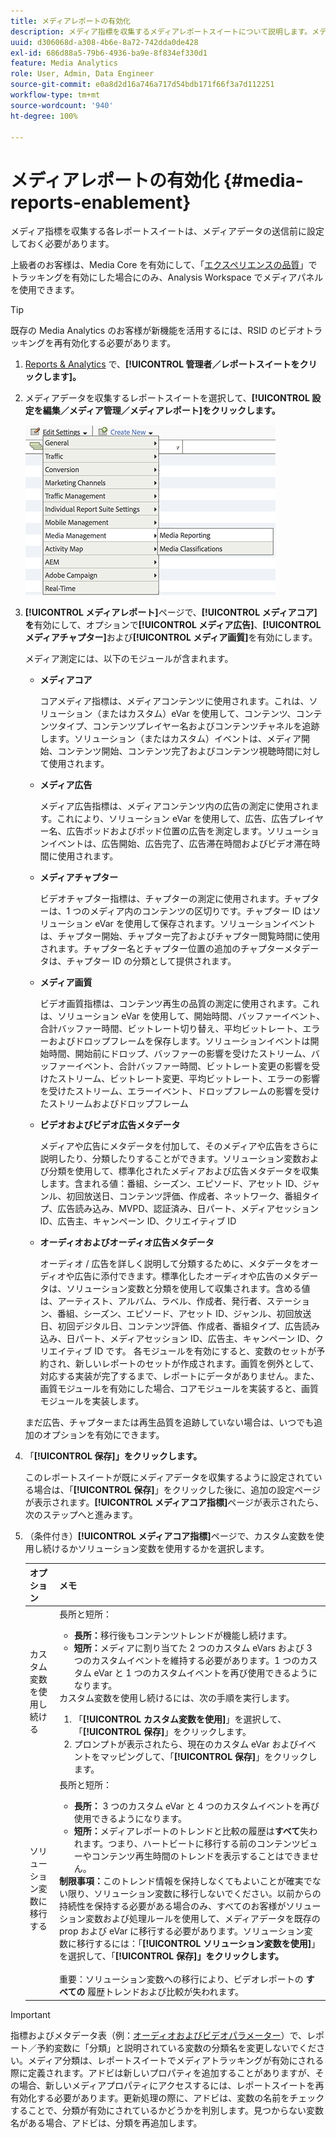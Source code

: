 ```yaml
---
title: メディアレポートの有効化
description: メディア指標を収集するメディアレポートスイートについて説明します。メディアデータを送信する前に、次の手順に従ってメディアレポートを設定します。
uuid: d306068d-a308-4b6e-8a72-742dda0de428
exl-id: 686d88a5-79b6-4936-ba9e-8f834ef330d1
feature: Media Analytics
role: User, Admin, Data Engineer
source-git-commit: e0a8d2d16a746a717d54bdb171f66f3a7d112251
workflow-type: tm+mt
source-wordcount: '940'
ht-degree: 100%

---
```


# メディアレポートの有効化 {#media-reports-enablement}

メディア指標を収集する各レポートスイートは、メディアデータの送信前に設定しておく必要があります。

上級者のお客様は、Media Core を有効にして、「[エクスペリエンスの品質](/help/use-cases/track-qos/track-qos-overview.md)」でトラッキングを有効にした場合にのみ、Analysis Workspace でメディアパネルを使用できます。

>[!TIP]
>
>既存の Media Analytics のお客様が新機能を活用するには、RSID のビデオトラッキングを再有効化する必要があります。

1. [Reports &amp; Analytics](https://my.omniture.com/login/) で、**[!UICONTROL 管理者／レポートスイートをクリックします]。**
1. メディアデータを収集するレポートスイートを選択して、**[!UICONTROL 設定を編集／メディア管理／メディアレポート]をクリックします。**

   ![](assets/media-reporting.png)

1. **[!UICONTROL メディアレポート]**&#x200B;ページで、**[!UICONTROL メディアコア]を**&#x200B;有効にして、オプションで&#x200B;**[!UICONTROL メディア広告]**、**[!UICONTROL メディアチャプター]**&#x200B;および&#x200B;**[!UICONTROL メディア画質]**&#x200B;を有効にします。

   メディア測定には、以下のモジュールが含まれます。

   * **メディアコア**

      コアメディア指標は、メディアコンテンツに使用されます。これは、ソリューション（またはカスタム）eVar を使用して、コンテンツ、コンテンツタイプ、コンテンツプレイヤー名およびコンテンツチャネルを追跡します。ソリューション（またはカスタム）イベントは、メディア開始、コンテンツ開始、コンテンツ完了およびコンテンツ視聴時間に対して使用されます。

   * **メディア広告**

      メディア広告指標は、メディアコンテンツ内の広告の測定に使用されます。これにより、ソリューション eVar を使用して、広告、広告プレイヤー名、広告ポッドおよびポッド位置の広告を測定します。ソリューションイベントは、広告開始、広告完了、広告滞在時間およびビデオ滞在時間に使用されます。

   * **メディアチャプター**

      ビデオチャプター指標は、チャプターの測定に使用されます。チャプターは、1 つのメディア内のコンテンツの区切りです。チャプター ID はソリューション eVar を使用して保存されます。ソリューションイベントは、チャプター開始、チャプター完了およびチャプター閲覧時間に使用されます。チャプター名とチャプター位置の追加のチャプターメタデータは、チャプター ID の分類として提供されます。

   * **メディア画質**

      ビデオ画質指標は、コンテンツ再生の品質の測定に使用されます。これは、ソリューション eVar を使用して、開始時間、バッファーイベント、合計バッファー時間、ビットレート切り替え、平均ビットレート、エラーおよびドロップフレームを保存します。ソリューションイベントは開始時間、開始前にドロップ、バッファーの影響を受けたストリーム、バッファーイベント、合計バッファー時間、ビットレート変更の影響を受けたストリーム、ビットレート変更、平均ビットレート、エラーの影響を受けたストリーム、エラーイベント、ドロップフレームの影響を受けたストリームおよびドロップフレーム

   * **ビデオおよびビデオ広告メタデータ**

      メディアや広告にメタデータを付加して、そのメディアや広告をさらに説明したり、分類したりすることができます。ソリューション変数および分類を使用して、標準化されたメディアおよび広告メタデータを収集します。含まれる値：番組、シーズン、エピソード、アセット ID、ジャンル、初回放送日、コンテンツ評価、作成者、ネットワーク、番組タイプ、広告読み込み、MVPD、認証済み、日パート、メディアセッション ID、広告主、キャンペーン ID、クリエイティブ ID

   * **オーディオおよびオーディオ広告メタデータ**

      オーディオ / 広告を詳しく説明して分類するために、メタデータをオーディオや広告に添付できます。標準化したオーディオや広告のメタデータは、ソリューション変数と分類を使用して収集されます。含める値は、アーティスト、アルバム、ラベル、作成者、発行者、ステーション、番組、シーズン、エピソード、アセット ID、ジャンル、初回放送日、初回デジタル日、コンテンツ評価、作成者、番組タイプ、広告読み込み、日パート、メディアセッション ID、広告主、キャンペーン ID、クリエイティブ ID です。
   各モジュールを有効にすると、変数のセットが予約され、新しいレポートのセットが作成されます。画質を例外として、対応する実装が完了するまで、レポートにデータがありません。また、画質モジュールを有効にした場合、コアモジュールを実装すると、画質モジュールを実装します。

   まだ広告、チャプターまたは再生品質を追跡していない場合は、いつでも追加のオプションを有効にできます。

1. 「**[!UICONTROL 保存]」をクリックします。**

   このレポートスイートが既にメディアデータを収集するように設定されている場合は、「**[!UICONTROL 保存]**」をクリックした後に、追加の設定ページが表示されます。**[!UICONTROL メディアコア指標]**&#x200B;ページが表示されたら、次のステップへと進みます。

1. （条件付き）**[!UICONTROL メディアコア指標]**&#x200B;ページで、カスタム変数を使用し続けるかソリューション変数を使用するかを選択します。

   | オプション | メモ |
   | --- | --- |
   | カスタム変数を使用し続ける | 長所と短所：<ul> <li> **長所：**&#x200B;移行後もコンテンツトレンドが機能し続けます。 </li> <li> **短所：**&#x200B;メディアに割り当てた 2 つのカスタム eVars および 3 つのカスタムイベントを維持する必要があります。1 つのカスタム eVar と 1 つのカスタムイベントを再び使用できるようになります。 </li> </ul> カスタム変数を使用し続けるには、次の手順を実行します。 <ol> <li>「**[!UICONTROL カスタム変数を使用]**」を選択して、「**[!UICONTROL 保存]**」をクリックします。 </li> <li>プロンプトが表示されたら、現在のカスタム eVar およびイベントをマッピングして、「**[!UICONTROL 保存]**」をクリックします。 </li> </ol> |
   | ソリューション変数に移行する | 長所と短所：<ul> <li> **長所：** 3 つのカスタム eVar と 4 つのカスタムイベントを再び使用できるようになります。 </li> <li> **短所：**&#x200B;メディアレポートのトレンドと比較の履歴は&#x200B;**すべて**&#x200B;失われます。つまり、ハートビートに移行する前のコンテンツビューやコンテンツ再生時間のトレンドを表示することはできません。 </li> </ul> **制限事項：**&#x200B;このトレンド情報を保持しなくてもよいことが確実でない限り、ソリューション変数に移行しないでください。以前からの持続性を保持する必要がある場合のみ、すべてのお客様がソリューション変数および処理ルールを使用して、メディアデータを既存の prop および eVar に移行する必要があります。ソリューション変数に移行するには：「**[!UICONTROL ソリューション変数を使用]**」を選択して、「**[!UICONTROL 保存]」をクリックします。** <br><br>重要：ソリューション変数への移行により、ビデオレポートの **すべての** 履歴トレンドおよび比較が失われます。 |

>[!IMPORTANT]
>
>指標およびメタデータ表（例：[オーディオおよびビデオパラメーター](/help/implementation/variables/audio-video-parameters.md)）で、レポート／予約変数に「分類」と説明されている変数の分類名を変更しないでください。メディア分類は、レポートスイートでメディアトラッキングが有効にされる際に定義されます。アドビは新しいプロパティを追加することがありますが、その場合、新しいメディアプロパティにアクセスするには、レポートスイートを再有効化する必要があります。更新処理の際に、アドビは、変数の名前をチェックすることで、分類が有効にされているかどうかを判別します。見つからない変数名がある場合、アドビは、分類を再追加します。
